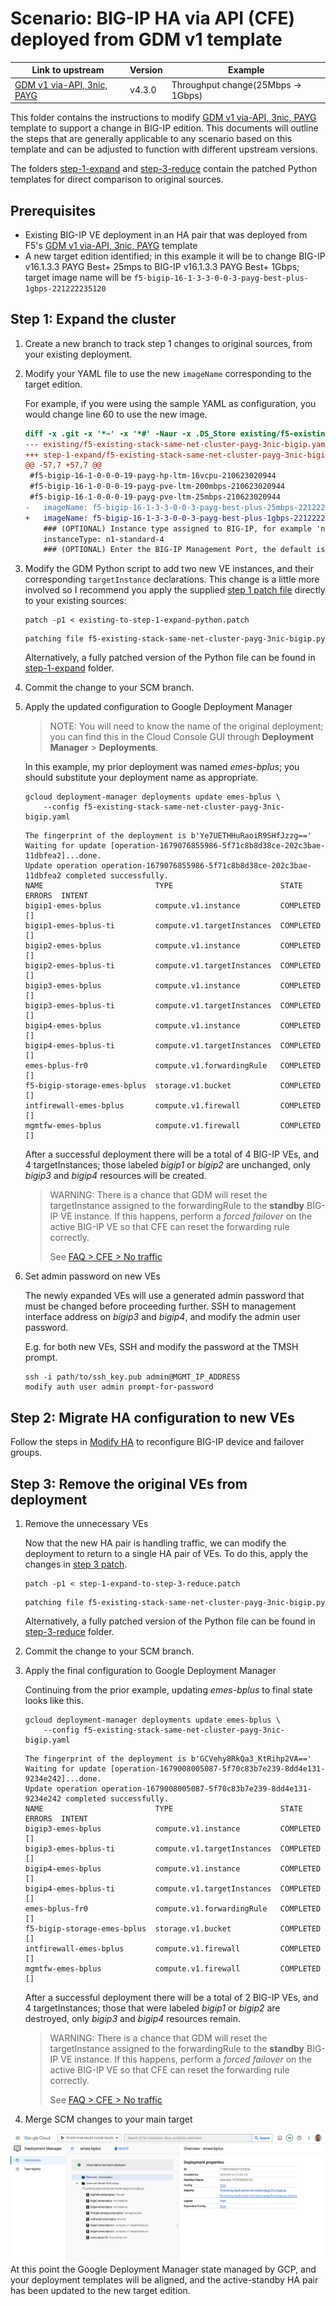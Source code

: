 # Scenario: BIG-IP HA via API (CFE) deployed from GDM v1 template

|Link to upstream|Version|Example|
|----------------|-------|-----|
|[GDM v1 via-API, 3nic, PAYG]|v4.3.0|Throughput change(25Mbps -> 1Gbps)||

This folder contains the instructions to modify [GDM v1 via-API, 3nic, PAYG]
template to support a change in BIG-IP edition. This documents will outline the
steps that are generally applicable to any scenario based on this template and
can be adjusted to function with different upstream versions.

The folders [step-1-expand] and [step-3-reduce] contain the patched Python
templates for direct comparison to original sources.

## Prerequisites

* Existing BIG-IP VE deployment in an HA pair that was deployed from F5's
  [GDM v1 via-API, 3nic, PAYG] template
* A new target edition identified; in this example it will be to change BIG-IP
  v16.1.3.3 PAYG Best+ 25mps to BIG-IP v16.1.3.3 PAYG Best+ 1Gbps; target
  image name will be `f5-bigip-16-1-3-3-0-0-3-payg-best-plus-1gbps-221222235120`

## Step 1: Expand the cluster

1. Create a new branch to track step 1 changes to original sources, from your
   existing deployment.

2. Modify your YAML file to use the new `imageName` corresponding to the target
   edition.

   For example, if you were using the sample YAML as configuration, you would
   change line 60 to use the new image.

   <!-- spell-checker: disable -->
   <!-- markdownlint-disable MD010 -->
   ```diff
   diff -x .git -x '*~' -x '*#' -Naur -x .DS_Store existing/f5-existing-stack-same-net-cluster-payg-3nic-bigip.yaml step-1-expand/f5-existing-stack-same-net-cluster-payg-3nic-bigip.yaml
   --- existing/f5-existing-stack-same-net-cluster-payg-3nic-bigip.yaml	2023-03-17 10:35:39.007054404 -0700
   +++ step-1-expand/f5-existing-stack-same-net-cluster-payg-3nic-bigip.yaml	2023-03-17 10:38:47.583620680 -0700
   @@ -57,7 +57,7 @@
    #f5-bigip-16-1-0-0-0-19-payg-hp-ltm-16vcpu-210623020944
    #f5-bigip-16-1-0-0-0-19-payg-pve-ltm-200mbps-210623020944
    #f5-bigip-16-1-0-0-0-19-payg-pve-ltm-25mbps-210623020944
   -   imageName: f5-bigip-16-1-3-3-0-0-3-payg-best-plus-25mbps-221222234728
   +   imageName: f5-bigip-16-1-3-3-0-0-3-payg-best-plus-1gbps-22122223512
       ### (OPTIONAL) Instance type assigned to BIG-IP, for example 'n1-standard-4'.
       instanceType: n1-standard-4
       ### (OPTIONAL) Enter the BIG-IP Management Port, the default is '443'.
   ```
   <!-- markdownlint-enable MD010 -->
   <!-- spell-checker: enable -->

3. Modify the GDM Python script to add two new VE instances, and their corresponding
   `targetInstance` declarations. This change is a little more involved so I
   recommend you apply the supplied [step 1 patch file](existing-to-step-1-expand-python.patch)
   directly to your existing sources:

   <!-- spell-checker: disable -->
   ```shell
   patch -p1 < existing-to-step-1-expand-python.patch
   ```

   ```text
   patching file f5-existing-stack-same-net-cluster-payg-3nic-bigip.py
   ```
   <!-- spell-checker: enable -->

   Alternatively, a fully patched version of the Python file can be found in
   [step-1-expand] folder.

4. Commit the change to your SCM branch.

5. Apply the updated configuration to Google Deployment Manager

   > NOTE: You will need to know the name of the original deployment; you can
   > find this in the Cloud Console GUI through **Deployment Manager** >
   > **Deployments**.

   In this example, my prior deployment was named *emes-bplus*; you should
   substitute your deployment name as appropriate.

   <!-- spell-checker: disable -->
   ```shell
   gcloud deployment-manager deployments update emes-bplus \
       --config f5-existing-stack-same-net-cluster-payg-3nic-bigip.yaml
   ```

   ```text
   The fingerprint of the deployment is b'Ye7UETHHuRaoiR9SHfJzzg=='
   Waiting for update [operation-1679076855986-5f71c8b8d38ce-202c3bae-11dbfea2]...done.
   Update operation operation-1679076855986-5f71c8b8d38ce-202c3bae-11dbfea2 completed successfully.
   NAME                         TYPE                        STATE      ERRORS  INTENT
   bigip1-emes-bplus            compute.v1.instance         COMPLETED  []
   bigip1-emes-bplus-ti         compute.v1.targetInstances  COMPLETED  []
   bigip2-emes-bplus            compute.v1.instance         COMPLETED  []
   bigip2-emes-bplus-ti         compute.v1.targetInstances  COMPLETED  []
   bigip3-emes-bplus            compute.v1.instance         COMPLETED  []
   bigip3-emes-bplus-ti         compute.v1.targetInstances  COMPLETED  []
   bigip4-emes-bplus            compute.v1.instance         COMPLETED  []
   bigip4-emes-bplus-ti         compute.v1.targetInstances  COMPLETED  []
   emes-bplus-fr0               compute.v1.forwardingRule   COMPLETED  []
   f5-bigip-storage-emes-bplus  storage.v1.bucket           COMPLETED  []
   intfirewall-emes-bplus       compute.v1.firewall         COMPLETED  []
   mgmtfw-emes-bplus            compute.v1.firewall         COMPLETED  []
   ```
   <!-- spell-checker: enable -->

   After a successful deployment there will be a total of 4 BIG-IP VEs, and 4
   targetInstances; those labeled *bigip1* or *bigip2* are unchanged, only *bigip3*
   and *bigip4* resources will be created.

   > WARNING: There is a chance that GDM will reset the targetInstance assigned
   > to the forwardingRule to the **standby** BIG-IP VE instance. If this happens,
   > perform a *forced failover* on the active BIG-IP VE so that CFE can reset the
   > forwarding rule correctly.
   >
   > See [FAQ > CFE > No traffic]

6. Set admin password on new VEs

   The newly expanded VEs will use a generated admin password that must be changed
   before proceeding further. SSH to management interface address on *bigip3*
   and *bigip4*, and modify the admin user password.

   E.g. for both new VEs, SSH and modify the password at the TMSH prompt.

   <!-- spell-checker: disable -->
   ```shell
   ssh -i path/to/ssh_key.pub admin@MGMT_IP_ADDRESS
   modify auth user admin prompt-for-password
   ```
   <!-- spell-checker: enable -->

## Step 2: Migrate HA configuration to new VEs

Follow the steps in [Modify HA] to reconfigure BIG-IP device and failover groups.

## Step 3: Remove the original VEs from deployment

1. Remove the unnecessary VEs

   Now that the new HA pair is handling traffic, we can modify the deployment
   to return to a single HA pair of VEs. To do this, apply the changes in
   [step 3 patch](step-1-expand-to-step-3-reduce.patch).

   <!-- spell-checker: disable -->
   ```shell
   patch -p1 < step-1-expand-to-step-3-reduce.patch
   ```

   ```text
   patching file f5-existing-stack-same-net-cluster-payg-3nic-bigip.py
   ```
   <!-- spell-checker: enable -->

   Alternatively, a fully patched version of the Python file can be found in
   [step-3-reduce] folder.

2. Commit the change to your SCM branch.

3. Apply the final configuration to Google Deployment Manager

   Continuing from the prior example, updating *emes-bplus* to final state
   looks like this.

   <!-- spell-checker: disable -->
   ```shell
   gcloud deployment-manager deployments update emes-bplus \
       --config f5-existing-stack-same-net-cluster-payg-3nic-bigip.yaml
   ```

   ```text
   The fingerprint of the deployment is b'GCVehy8RkQa3_KtRihp2VA=='
   Waiting for update [operation-1679008005087-5f70c83b7e239-8dd4e131-9234e242]...done.
   Update operation operation-1679008005087-5f70c83b7e239-8dd4e131-9234e242 completed successfully.
   NAME                         TYPE                        STATE      ERRORS  INTENT
   bigip3-emes-bplus            compute.v1.instance         COMPLETED  []
   bigip3-emes-bplus-ti         compute.v1.targetInstances  COMPLETED  []
   bigip4-emes-bplus            compute.v1.instance         COMPLETED  []
   bigip4-emes-bplus-ti         compute.v1.targetInstances  COMPLETED  []
   emes-bplus-fr0               compute.v1.forwardingRule   COMPLETED  []
   f5-bigip-storage-emes-bplus  storage.v1.bucket           COMPLETED  []
   intfirewall-emes-bplus       compute.v1.firewall         COMPLETED  []
   mgmtfw-emes-bplus            compute.v1.firewall         COMPLETED  []
   ```
   <!-- spell-checker: enable -->

   After a successful deployment there will be a total of 2 BIG-IP VEs, and 4
   targetInstances; those that were labeled *bigip1* or *bigip2* are destroyed,
   only *bigip3* and *bigip4* resources remain.

   > WARNING: There is a chance that GDM will reset the targetInstance assigned
   > to the forwardingRule to the **standby** BIG-IP VE instance. If this happens,
   > perform a *forced failover* on the active BIG-IP VE so that CFE can reset the
   > forwarding rule correctly.
   >
   > See [FAQ > CFE > No traffic]

4. Merge SCM changes to your main target

![Final GDM state](images/after-step-3.png)
At this point the Google Deployment Manager state managed by GCP, and your deployment
templates will be aligned, and the active-standby HA pair has been updated to the
new target edition.

[GDM v1 via-API, 3nic, PAYG]: https://github.com/F5Networks/f5-google-gdm-templates/tree/v4.3.0/supported/failover/same-net/via-api/3nic/existing-stack/payg
[step-1-expand]: step-1-expand/
[step-3-reduce]: step-3-reduce/
[Modify HA]: ../../../../../../../../Modifying_HA.md
[FAQ > CFE > No traffic]: https://github.com/memes/f5-bigip-ha-replace-edition/wiki/CFE-No-traffic
